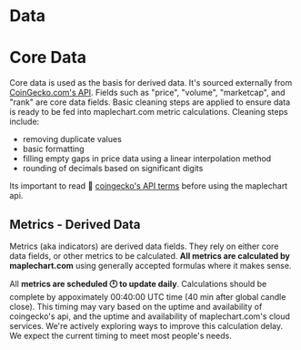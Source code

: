 # Data

# Core Data

Core data is used as the basis for derived data. It's sourced externally from [CoinGecko.com's API](https://www.coingecko.com/en/api). Fields such as "price", "volume", "marketcap", and "rank" are core data fields. Basic cleaning steps are applied to ensure data is ready to be fed into maplechart.com metric calculations. Cleaning steps include:

* removing duplicate values
* basic formatting
* filling empty gaps in price data using a linear interpolation method
* rounding of decimals based on significant digits

Its important to read 👀 [coingecko's API terms](https://www.coingecko.com/en/api_terms) before using the maplechart api.

## Metrics - Derived Data

Metrics (aka indicators) are derived data fields. They rely on either core data fields, or other metrics to be calculated. **All metrics are calculated by maplechart.com** using generally accepted formulas where it makes sense.

All **metrics are scheduled 🕛 to update daily**. Calculations should be complete by appoximately 00:40:00 UTC time (40  min after global candle close). This timing may vary based on the uptime and availability of coingecko's api, and the uptime and availability of maplechart.com's cloud services. We're actively exploring ways to improve this calculation delay. We expect the current timing to meet most people's needs.
